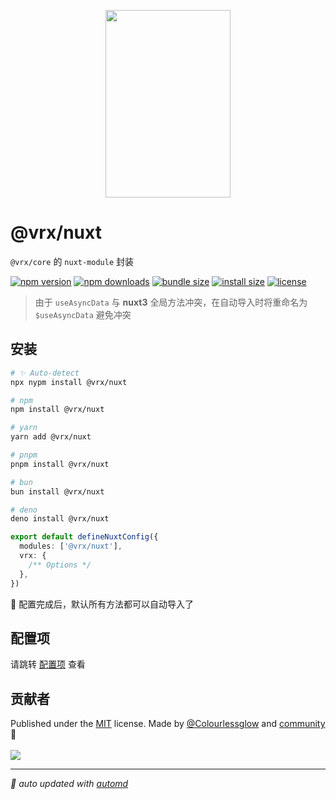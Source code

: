<p align="center">
<img src="https://vrx-vue.github.io/vrx/favicon.svg" width="200" height="300">
</p>

# @vrx/nuxt

`@vrx/core` 的 `nuxt-module` 封装

<!-- automd:badges color="green" license licenseBranch  bundlephobia packagephobia -->

[![npm version](https://img.shields.io/npm/v/@vrx/nuxt?color=green)](https://npmjs.com/package/@vrx/nuxt)
[![npm downloads](https://img.shields.io/npm/dm/@vrx/nuxt?color=green)](https://npm.chart.dev/@vrx/nuxt)
[![bundle size](https://img.shields.io/bundlephobia/minzip/@vrx/nuxt?color=green)](https://bundlephobia.com/package/@vrx/nuxt)
[![install size](https://badgen.net/packagephobia/install/@vrx/nuxt?color=green)](https://packagephobia.com/result?p=@vrx/nuxt)
[![license](https://img.shields.io/github/license/vrx-vue/vrx?color=green)](https://github.com/vrx-vue/vrx/blob/true/LICENSE)

<!-- /automd -->

> 由于 `useAsyncData` 与 **nuxt3** 全局方法冲突，在自动导入时将重命名为 `$useAsyncData` 避免冲突

## 安装

<!-- automd:pm-install  -->

```sh
# ✨ Auto-detect
npx nypm install @vrx/nuxt

# npm
npm install @vrx/nuxt

# yarn
yarn add @vrx/nuxt

# pnpm
pnpm install @vrx/nuxt

# bun
bun install @vrx/nuxt

# deno
deno install @vrx/nuxt
```

<!-- /automd -->

```ts
export default defineNuxtConfig({
  modules: ['@vrx/nuxt'],
  vrx: {
    /** Options */
  },
})
```

🎉 配置完成后，默认所有方法都可以自动导入了

## 配置项

请跳转 [配置项](https://github.com/vrx-vue/vrx/blob/main/packages/nuxt/src/types.ts) 查看

## 贡献者
<!-- automd:contributors author="Colourlessglow" license="MIT" -->

Published under the [MIT](https://github.com/vrx-vue/vrx/blob/main/LICENSE) license.
Made by [@Colourlessglow](https://github.com/Colourlessglow) and [community](https://github.com/vrx-vue/vrx/graphs/contributors) 💛
<br><br>
<a href="https://github.com/vrx-vue/vrx/graphs/contributors">
<img src="https://contrib.rocks/image?repo=vrx-vue/vrx" />
</a>

<!-- /automd -->

<!-- automd:with-automd -->

---

_🤖 auto updated with [automd](https://automd.unjs.io)_

<!-- /automd -->
